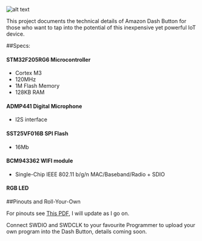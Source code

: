 ![alt text](http://i.imgur.com/AXVI86K.jpg)

This project documents the technical details of Amazon Dash Button for those who want to tap into the potential of this inexpensive yet powerful IoT device.

##Specs:

#### STM32F205RG6 Microcontroller

* Cortex M3
* 120MHz
* 1M Flash Memory
* 128KB RAM

#### ADMP441 Digital Microphone

* I2S interface

#### SST25VF016B SPI Flash

* 16Mb 

#### BCM943362 WIFI module

* Single-Chip IEEE 802.11 b/g/n MAC/Baseband/Radio + SDIO

#### RGB LED

##Pinouts and Roll-Your-Own

For pinouts see [This PDF](Pinouts_and_Components.pdf), I will update as I go on.

Connect SWDIO and SWDCLK to your favourite Programmer to upload your own program into the Dash Button, details coming soon.